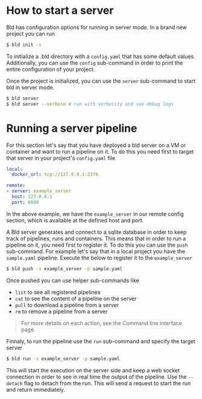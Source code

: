 # How to start a server
Bld has configuration options for running in server mode. In a brand new project you can run
```bash
$ bld init -s
```

To initialize a .bld directory with a `config.yaml` that has some default values. Additionally, you can use the `config` sub-command in order to print the entire configuration of your project.

Once the project is initialized, you can use the `server` sub-command to start bld in server mode.
```bash
$ bld server
$ bld server --verbose # run with verbosity and see debug logs
```

# Running a server pipeline
For this section let's say that you have deployed a bld server on a VM or container and want to run a pipeline on it. To do this you need first to target that server in your project's `config.yaml` file

```yaml
local:
  docker_url: tcp://127.0.0.1:2376

remote:
- server: example_server
  host: 127.0.0.1
  port: 6080
```

In the above example, we have the `example_server` in our remote config section, which is available at the defined host and port.

A Bld server generates and connect to a sqlite database in order to keep track of pipelines, runs and containers. This means that in order to run a pipeline on it, you need first to register it. To do this you can use the `push` sub-command. For example let's say that in a local project you have the `sample.yaml` pipeline. Execute the below to register it to the `example_server`

```bash
$ bld push -s example_server -p sample.yaml
```

Once pushed you can use helper sub-commands like
- `list` to see all registered pipelines
- `cat` to see the content of a pipeline on the server
- `pull` to download a pipeline from a server
- `rm` to remove a pipeline from a server

> For more details on each action, see the Command line interface page.

Finnaly, to run the pipeline use the `run` sub-command and specify the target server

```bash
$ bld run -s example_server -p sample.yaml
```

This will start the execution on the server side and keep a web socket connection in order to see in real time the output of the pipeline. Use the `--detach` flag to detach from the run. This will send a request to start the run and return immediately.

